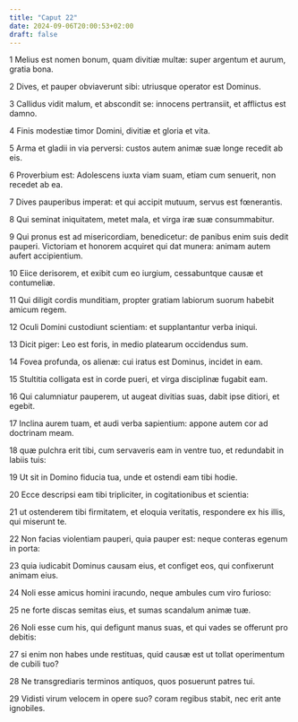 ```yaml
---
title: "Caput 22"
date: 2024-09-06T20:00:53+02:00
draft: false
---
```



1 Melius est nomen bonum, quam divitiæ multæ: super argentum et aurum, gratia bona.

2 Dives, et pauper obviaverunt sibi: utriusque operator est Dominus.

3 Callidus vidit malum, et abscondit se: innocens pertransiit, et afflictus est damno.

4 Finis modestiæ timor Domini, divitiæ et gloria et vita.

5 Arma et gladii in via perversi: custos autem animæ suæ longe recedit ab eis.

6 Proverbium est: Adolescens iuxta viam suam, etiam cum senuerit, non recedet ab ea.

7 Dives pauperibus imperat: et qui accipit mutuum, servus est fœnerantis.

8 Qui seminat iniquitatem, metet mala, et virga iræ suæ consummabitur.

9 Qui pronus est ad misericordiam, benedicetur: de panibus enim suis dedit pauperi. Victoriam et honorem acquiret qui dat munera: animam autem aufert accipientium.

10 Eiice derisorem, et exibit cum eo iurgium, cessabuntque causæ et contumeliæ.

11 Qui diligit cordis munditiam, propter gratiam labiorum suorum habebit amicum regem.

12 Oculi Domini custodiunt scientiam: et supplantantur verba iniqui.

13 Dicit piger: Leo est foris, in medio platearum occidendus sum.

14 Fovea profunda, os alienæ: cui iratus est Dominus, incidet in eam.

15 Stultitia colligata est in corde pueri, et virga disciplinæ fugabit eam.

16 Qui calumniatur pauperem, ut augeat divitias suas, dabit ipse ditiori, et egebit.

17 Inclina aurem tuam, et audi verba sapientium: appone autem cor ad doctrinam meam.

18 quæ pulchra erit tibi, cum servaveris eam in ventre tuo, et redundabit in labiis tuis:

19 Ut sit in Domino fiducia tua, unde et ostendi eam tibi hodie.

20 Ecce descripsi eam tibi tripliciter, in cogitationibus et scientia:

21 ut ostenderem tibi firmitatem, et eloquia veritatis, respondere ex his illis, qui miserunt te.

22 Non facias violentiam pauperi, quia pauper est: neque conteras egenum in porta:

23 quia iudicabit Dominus causam eius, et configet eos, qui confixerunt animam eius.

24 Noli esse amicus homini iracundo, neque ambules cum viro furioso:

25 ne forte discas semitas eius, et sumas scandalum animæ tuæ.

26 Noli esse cum his, qui defigunt manus suas, et qui vades se offerunt pro debitis:

27 si enim non habes unde restituas, quid causæ est ut tollat operimentum de cubili tuo?

28 Ne transgrediaris terminos antiquos, quos posuerunt patres tui.

29 Vidisti virum velocem in opere suo? coram regibus stabit, nec erit ante ignobiles.

